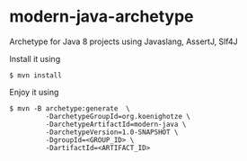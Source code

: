 # modern-java-archetype
Archetype for Java 8 projects using Javaslang, AssertJ, Slf4J


Install it using

```
$ mvn install
```

Enjoy it using 

```
$ mvn -B archetype:generate  \
         -DarchetypeGroupId=org.koenighotze \
         -DarchetypeArtifactId=modern-java \ 
         -DarchetypeVersion=1.0-SNAPSHOT \
         -DgroupId=<GROUP_ID> \
         -DartifactId=<ARTIFACT_ID> 
```
